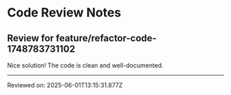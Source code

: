 # Code Review Notes

## Review for feature/refactor-code-1748783731102

Nice solution! The code is clean and well-documented.

---
Reviewed on: 2025-06-01T13:15:31.877Z